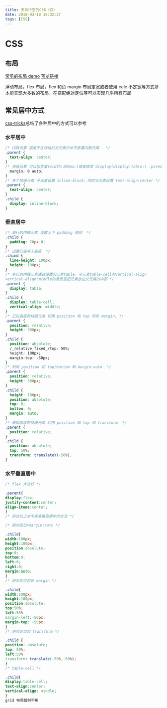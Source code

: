 ```yaml
---
title: 天马行空的CSS（四）
date: 2018-03-18 18:32:27
tags: [CSS]
---
```


# CSS

## 布局

[常见的布局 demo](https://github.com/whhjdi/bash_demo/tree/master/layout-demo)
[预览链接](http://wanghandi.top/bash_demo/layout-demo/index.html)

浮动布局，flex 布局，flex 和负 margin 布局定宽或者使用 calc 不定宽等方式基本能实现大多数的布局，在搭配绝对定位等可以实现几乎所有布局

<!--more-->

## 常见居中方式

[css-tricks](https://css-tricks.com/centering-css-complete-guide/)总结了各种居中的方式可以参考

### 水平居中

```css
/* 内联元素 适用于在块级的父元素中水平放置内联元素   */
.parent {
  text-align: center;
}
/* 块级元素 可以加宽度(width:100px;)或者改变 display(display:table;) .parent { */
  margin: 0 auto;
}
/* 多个块级元素 子元素设置 inline-block，同时父元素设置 text-align:center */
.parent {
  text-align: center;
}
.child {
  display: inline-block;
}
```

### 垂直居中

```css
/* 单行的内联元素 设置上下 padding 相同  */
.child {
  padding: 20px 0;
}
/* 设置行高等于高度  */
.chind {
  line-height: 100px;
  height: 100px;
}
/* 多行的内联元素通过设置父元素table，子元素table-cell和vertical-align
vertical-align:middle的意思是把元素放在父元素的中部 */
.parent {
  display: table;
}
.child {
  display: table-cell;
  vertical-align: middle;
}
/* 已知高度的块级元素 利用 position 和 top 和负 margin, */
.parent {
  position: relative;
  height: 300px;
}
.child {
  position: absolute;
  /_relative,fixed_/top: 50%;
  height: 100px;
  margin-top: -50px;
}
/* 利用 position 和 top/bottom 和 margin:auto  */
.parent {
  position: relative;
  height: 300px;
}
.child {
  height: 100px;
  position: absolute;
  top: 0;
  bottom: 0;
  margin: auto;
}
/* 未知高度的块级元素 利用 position 和 top 和 transform  */
.parent {
  position: relative;
}
.child {
  position: absolute;
  top: 50%;
  transform: translateY(-50%);
}
```

### 水平垂直居中

```css
/* flex 大法好 */

.parent{
display:flex;
justify-content:center;
align-items:center;
}
/* 综合以上水平或者垂直居中的方法 */

/* 绝对定位+margin:auto */

.child{
width:100px;
height:100px;
position:absolute;
top:0;
bottom:0;
left:0;
right:0;
margin:auto;
}
/* 绝对定位和负 margin */

.child{
width:100px;
height:100px;
position:absolute;
top:50%;
left:50%
margin-left:-50px;
margin-top: -50px;
}
/* 绝对定位和 transform */

.child {
position: absolute;
top: 50%;
left:50%
transform: translate(-50%,-50%);
}
/* table-cell */

.child{
display:table-cell;
text-align:center;
vertical-align: middle;
}
grid 布局暂时不用
```
